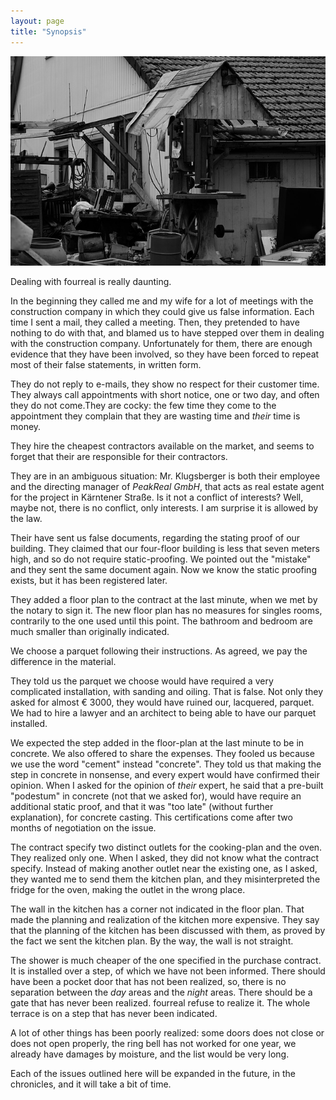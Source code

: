 ```yaml
---
layout: page
title: "Synopsis"
---
```


![fourreal](/assets/covers/ruin-2108239_640.jpg)

Dealing with fourreal is really daunting.

In the beginning they called me and my wife for a lot of meetings with
the construction company in which they could give us false
information.  Each time I sent a mail, they called a meeting.  Then,
they pretended to have nothing to do with that, and blamed us to have
stepped over them in dealing with the construction company.
Unfortunately for them, there are enough evidence that they have been
involved, so they have been forced to repeat most of their false
statements, in written form.

They do not reply to e-mails, they show no respect for their customer
time.  They always call appointments with short notice, one or two
day, and often they do not come.They are cocky: the few time they come
to the appointment they complain that they are wasting time and
_their_ time is money.

They hire the cheapest contractors available on the market, and seems
to forget that their are responsible for their contractors.

They are in an ambiguous situation: Mr. Klugsberger is both their
employee and the directing manager of _PeakReal GmbH_, that acts as
real estate agent for the project in Kärntener Straße.  Is it not a
conflict of interests?  Well, maybe not, there is no conflict, only
interests.  I am surprise it is allowed by the law.

Their have sent us false documents, regarding the stating proof of our
building.  They claimed that our four-floor building is less that
seven meters high, and so do not require static-proofing.  We pointed
out the "mistake" and they sent the same document again.  Now we know
the static proofing exists, but it has been registered later.

They added a floor plan to the contract at the last minute, when we
met by the notary to sign it.  The new floor plan has no measures for
singles rooms, contrarily to the one used until this point.  The
bathroom and bedroom are much smaller than originally indicated.

We choose a parquet following their instructions.  As agreed, we pay
the difference in the material.

They told us the parquet we choose would have required a very
complicated installation, with sanding and oiling.  That is false.
Not only they asked for almost € 3000, they would have ruined our,
lacquered, parquet.  We had to hire a lawyer and an architect to being
able to have our parquet installed.

We expected the step added in the floor-plan at the last minute to be
in concrete.  We also offered to share the expenses.  They fooled us
because we use the word "cement" instead "concrete".  They told us
that making the step in concrete in nonsense, and every expert would
have confirmed their opinion.  When I asked for the opinion of _their_
expert, he said that a pre-built "podestum" in concrete (not that we
asked for), would have require an additional static proof, and that it
was "too late" (without further explanation), for concrete casting.
This certifications come after two months of negotiation on the issue.

The contract specify two distinct outlets for the cooking-plan and the
oven.  They realized only one.  When I asked, they did not know what
the contract specify.  Instead of making another outlet near the
existing one, as I asked, they wanted me to send them the kitchen
plan, and they misinterpreted the fridge for the oven, making the
outlet in the wrong place.

The wall in the kitchen has a corner not indicated in the floor plan.
That made the planning and realization of the kitchen more expensive.
They say that the planning of the kitchen has been discussed with
them, as proved by the fact we sent the kitchen plan.  By the way, the
wall is not straight.

The shower is much cheaper of the one specified in the purchase
contract.  It is installed over a step, of which we have not been
informed.  There should have been a pocket door that has not been
realized, so, there is no separation between the _day_ areas and the
_night_ areas.  There should be a gate that has never been realized.
fourreal refuse to realize it.  The whole terrace is on a step that
has never been indicated.

A lot of other things has been poorly realized: some doors does not
close or does not open properly, the ring bell has not worked for one
year, we already have damages by moisture, and the list would be very
long.

Each of the issues outlined here will be expanded in the future, in
the chronicles, and it will take a bit of time.
